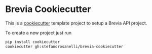 # Brevia Cookiecutter

This is a [cookiecutter](https://github.com/cookiecutter/cookiecutter) template project to setup a Brevia API project.

To create a new project just run

```bash
pip install cookiecutter
cookiecutter gh:stefanorosanelli/brevia-cookiecutter
```

